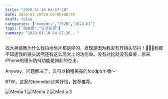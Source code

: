 ```yaml
---
title: "2020-01-18 04:57:20"
date: 2020-01-18T10:00:00+08:00
draft: false
categories: ["moments","2020","2020-01"]
tags: ["朋友圈","生活记录"]
summary: "2020-01-18 04:57:20..."
---
```


找大神请教为什么我拍地皂片都是糊的，发现是因为我没有开镜头防抖！🤦🏻‍♀️我都不知道我的镜头居然还有这么高大上的功能😅。没有对比就没有桑害，原来iPhone的镜头防抖功能是如此的杰出。

Anyway，问题解决了，又可以拍粗美美的foodporn噜～

BTW，这家的benedict炒鸡好恰，推荐推荐。

![Media 1](/Moments/photos/2020-01-18/202001180457200.jpg)
![Media 2](/Moments/photos/2020-01-18/202001180457201.jpg)
![Media 3](/Moments/photos/2020-01-18/202001180457202.jpg)

